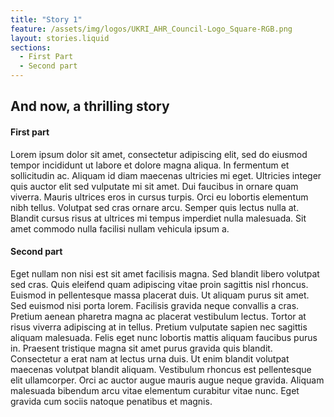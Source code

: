 ```yaml
---
title: "Story 1"
feature: /assets/img/logos/UKRI_AHR_Council-Logo_Square-RGB.png
layout: stories.liquid
sections:
  - First Part
  - Second part
---
```


## And now, a thrilling story

#### <a name="first-part"></a>First part

Lorem ipsum dolor sit amet, consectetur adipiscing elit, sed do eiusmod tempor incididunt ut labore et dolore magna aliqua. In fermentum et sollicitudin ac. Aliquam id diam maecenas ultricies mi eget. Ultricies integer quis auctor elit sed vulputate mi sit amet. Dui faucibus in ornare quam viverra. Mauris ultrices eros in cursus turpis. Orci eu lobortis elementum nibh tellus. Volutpat sed cras ornare arcu. Semper quis lectus nulla at. Blandit cursus risus at ultrices mi tempus imperdiet nulla malesuada. Sit amet commodo nulla facilisi nullam vehicula ipsum a.

#### <a name="second-part"></a>Second part

Eget nullam non nisi est sit amet facilisis magna. Sed blandit libero volutpat sed cras. Quis eleifend quam adipiscing vitae proin sagittis nisl rhoncus. Euismod in pellentesque massa placerat duis. Ut aliquam purus sit amet. Sed euismod nisi porta lorem. Facilisis gravida neque convallis a cras. Pretium aenean pharetra magna ac placerat vestibulum lectus. Tortor at risus viverra adipiscing at in tellus. Pretium vulputate sapien nec sagittis aliquam malesuada. Felis eget nunc lobortis mattis aliquam faucibus purus in. Praesent tristique magna sit amet purus gravida quis blandit. Consectetur a erat nam at lectus urna duis. Ut enim blandit volutpat maecenas volutpat blandit aliquam. Vestibulum rhoncus est pellentesque elit ullamcorper. Orci ac auctor augue mauris augue neque gravida. Aliquam malesuada bibendum arcu vitae elementum curabitur vitae nunc. Eget gravida cum sociis natoque penatibus et magnis.
